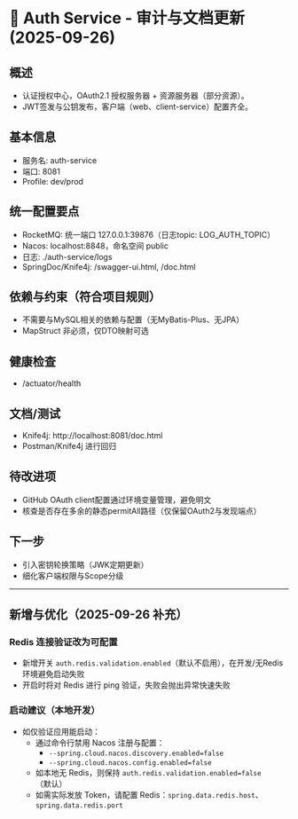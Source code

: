 # 🔐 Auth Service - 审计与文档更新 (2025-09-26)

## 概述
- 认证授权中心，OAuth2.1 授权服务器 + 资源服务器（部分资源）。
- JWT签发与公钥发布，客户端（web、client-service）配置齐全。

## 基本信息
- 服务名: auth-service
- 端口: 8081
- Profile: dev/prod

## 统一配置要点
- RocketMQ: 统一端口 127.0.0.1:39876（日志topic: LOG_AUTH_TOPIC）
- Nacos: localhost:8848，命名空间 public
- 日志: ./auth-service/logs
- SpringDoc/Knife4j: /swagger-ui.html, /doc.html

## 依赖与约束（符合项目规则）
- 不需要与MySQL相关的依赖与配置（无MyBatis-Plus、无JPA）
- MapStruct 非必须，仅DTO映射可选

## 健康检查
- /actuator/health

## 文档/测试
- Knife4j: http://localhost:8081/doc.html
- Postman/Knife4j 进行回归

## 待改进项
- GitHub OAuth client配置通过环境变量管理，避免明文
- 核查是否存在多余的静态permitAll路径（仅保留OAuth2与发现端点）

## 下一步
- 引入密钥轮换策略（JWK定期更新）
- 细化客户端权限与Scope分级

---

## 新增与优化（2025-09-26 补充）

### Redis 连接验证改为可配置
- 新增开关 `auth.redis.validation.enabled`（默认不启用），在开发/无Redis环境避免启动失败
- 开启时将对 Redis 进行 ping 验证，失败会抛出异常快速失败

### 启动建议（本地开发）
- 如仅验证应用能启动：
  - 通过命令行禁用 Nacos 注册与配置：
    - `--spring.cloud.nacos.discovery.enabled=false`
    - `--spring.cloud.nacos.config.enabled=false`
  - 如本地无 Redis，则保持 `auth.redis.validation.enabled=false`（默认）
  - 如需实际发放 Token，请配置 Redis：`spring.data.redis.host`、`spring.data.redis.port`

